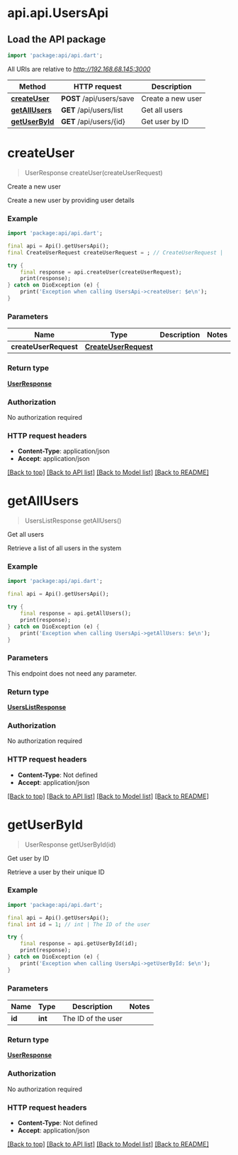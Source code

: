 # api.api.UsersApi

## Load the API package
```dart
import 'package:api/api.dart';
```

All URIs are relative to *http://192.168.68.145:3000*

Method | HTTP request | Description
------------- | ------------- | -------------
[**createUser**](UsersApi.md#createuser) | **POST** /api/users/save | Create a new user
[**getAllUsers**](UsersApi.md#getallusers) | **GET** /api/users/list | Get all users
[**getUserById**](UsersApi.md#getuserbyid) | **GET** /api/users/{id} | Get user by ID


# **createUser**
> UserResponse createUser(createUserRequest)

Create a new user

Create a new user by providing user details

### Example
```dart
import 'package:api/api.dart';

final api = Api().getUsersApi();
final CreateUserRequest createUserRequest = ; // CreateUserRequest | 

try {
    final response = api.createUser(createUserRequest);
    print(response);
} catch on DioException (e) {
    print('Exception when calling UsersApi->createUser: $e\n');
}
```

### Parameters

Name | Type | Description  | Notes
------------- | ------------- | ------------- | -------------
 **createUserRequest** | [**CreateUserRequest**](CreateUserRequest.md)|  | 

### Return type

[**UserResponse**](UserResponse.md)

### Authorization

No authorization required

### HTTP request headers

 - **Content-Type**: application/json
 - **Accept**: application/json

[[Back to top]](#) [[Back to API list]](../README.md#documentation-for-api-endpoints) [[Back to Model list]](../README.md#documentation-for-models) [[Back to README]](../README.md)

# **getAllUsers**
> UsersListResponse getAllUsers()

Get all users

Retrieve a list of all users in the system

### Example
```dart
import 'package:api/api.dart';

final api = Api().getUsersApi();

try {
    final response = api.getAllUsers();
    print(response);
} catch on DioException (e) {
    print('Exception when calling UsersApi->getAllUsers: $e\n');
}
```

### Parameters
This endpoint does not need any parameter.

### Return type

[**UsersListResponse**](UsersListResponse.md)

### Authorization

No authorization required

### HTTP request headers

 - **Content-Type**: Not defined
 - **Accept**: application/json

[[Back to top]](#) [[Back to API list]](../README.md#documentation-for-api-endpoints) [[Back to Model list]](../README.md#documentation-for-models) [[Back to README]](../README.md)

# **getUserById**
> UserResponse getUserById(id)

Get user by ID

Retrieve a user by their unique ID

### Example
```dart
import 'package:api/api.dart';

final api = Api().getUsersApi();
final int id = 1; // int | The ID of the user

try {
    final response = api.getUserById(id);
    print(response);
} catch on DioException (e) {
    print('Exception when calling UsersApi->getUserById: $e\n');
}
```

### Parameters

Name | Type | Description  | Notes
------------- | ------------- | ------------- | -------------
 **id** | **int**| The ID of the user | 

### Return type

[**UserResponse**](UserResponse.md)

### Authorization

No authorization required

### HTTP request headers

 - **Content-Type**: Not defined
 - **Accept**: application/json

[[Back to top]](#) [[Back to API list]](../README.md#documentation-for-api-endpoints) [[Back to Model list]](../README.md#documentation-for-models) [[Back to README]](../README.md)

